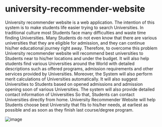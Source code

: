 # university-recommender-website
University recommender website is a web application. The intention of this system is to make students life easier trying to search Universities. In traditional culture most Students face many difficulties and waste time finding Universities. Many Students do not even know that there are various universities that they are eligible for admission, and they can continue his/her educational journey right away. Therefore, to overcome this problem University recommender website will recommend best universities to Students near to his/her locations and under the budget. It will also help students find various Universities around the World with detailed descriptions such as offered programs, admission requirements and other services provided by Universities. Moreover, the System will also perform merit calculations of Universities automatically. It will also suggest Universities to Students based on opened admissions and admission opening soon of various Universities. The system will also provide detailed contact information of Universities So that, Students can contact Universities directly from home. University Recommender Website will help Students choose best University that fits to his/her needs, at earliest as possible and as soon as they finish last course/degree program.



![image](https://user-images.githubusercontent.com/31973579/159108662-9509b55b-ad6c-4fea-b98c-483b45df8b10.png)
